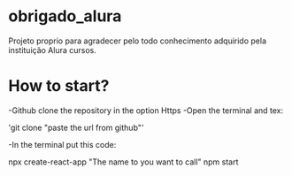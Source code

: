 # obrigado_alura
Projeto proprio para agradecer pelo todo conhecimento adquirido pela instituição Alura cursos.

# How to start?

-Github clone the repository in the option Https
-Open the terminal and tex:

'git clone "paste the url from github"'

-In the terminal put this code:

npx create-react-app "The name to you want to call"
npm start
